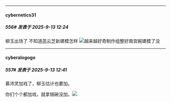 ﻿
*****

####  cybernetics31  
##### 556#       发表于 2025-9-13 12:24

柳玉出场了 不知道菡云芝新建模怎样 <img src="https://static.stage1st.com/image/smiley/face2017/037.png" referrerpolicy="no-referrer">越来越好奇制作组整好南宫婉建模了没


*****

####  cyberalogogo  
##### 557#       发表于 2025-9-13 12:41

慕沛灵加戏了，柳玉估计也要加。

你们个个都加戏，就拿锅碗没加。<img src="https://static.stage1st.com/image/smiley/face2017/067.png" referrerpolicy="no-referrer">

